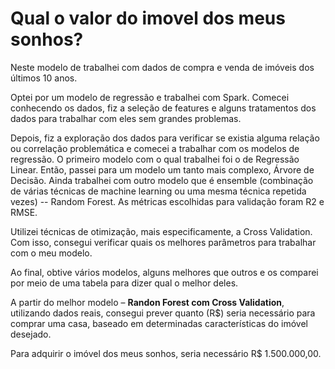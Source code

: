 # Qual o valor do imovel dos meus sonhos?
Neste modelo de trabalhei com dados de compra e venda de imóveis dos últimos 10 anos.

Optei por um modelo de regressão e trabalhei com Spark. Comecei conhecendo os dados, fiz a seleção de features e alguns tratamentos dos dados para trabalhar com eles sem grandes problemas.  

Depois, fiz a exploração dos dados para verificar se existia alguma relação ou correlação problemática e comecei a trabalhar com os modelos de regressão. O primeiro modelo com o qual trabalhei foi o de Regressão Linear. Então, passei para um modelo um tanto mais complexo, Árvore de Decisão. Ainda trabalhei com outro modelo que é ensemble (combinação de várias técnicas de machine learning ou uma mesma técnica repetida vezes) -- Random Forest. As métricas escolhidas para validação foram R2 e RMSE. 

Utilizei técnicas de otimização, mais especificamente, a Cross Validation. Com isso, consegui verificar quais os melhores parâmetros para trabalhar com o meu modelo. 

Ao final, obtive vários modelos, alguns melhores que outros e os comparei por meio de uma tabela para dizer qual o melhor deles. 

A partir do melhor modelo – **Randon Forest com Cross Validation**, utilizando dados reais, consegui prever quanto (R$) seria necessário para comprar uma casa, baseado em determinadas características do imóvel desejado. 

Para adquirir o imóvel dos meus sonhos, seria necessário R$ 1.500.000,00. 
